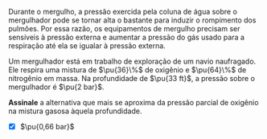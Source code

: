 Durante o mergulho, a pressão exercida pela coluna de água sobre o mergulhador pode se tornar alta o bastante para induzir o rompimento dos pulmões. Por essa razão, os equipamentos de mergulho precisam ser sensíveis à pressão externa e aumentar a pressão do gás usado para a respiração até ela se igualar à pressão externa.

Um mergulhador está em trabalho de exploração de um navio naufragado. Ele respira uma mistura de $\pu{36}\%$ de oxigênio e $\pu{64}\%$ de nitrogênio em massa. Na profundidade de $\pu{33 ft}$, a pressão sobre o mergulhador é $\pu{2 bar}$.

**Assinale** a alternativa que mais se aproxima da pressão parcial de oxigênio na mistura gasosa àquela profundidade.

- [x] $\pu{0,66 bar}$


